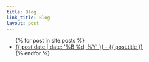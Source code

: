 ```yaml
---
title: Blog
link_title: Blog
layout: post
---
```


<ul>
{% for post in site.posts %}
    <li><a href="{{ post.url }}">{{ post.date | date: '%B %d, %Y' }} - {{ post.title }}</a></li>
{% endfor %}
</ul>
